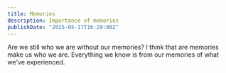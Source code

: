 ```yaml
---
title: Memories
description: Importance of memories
publishDate: "2025-05-17T16:29:00Z"
---
```


Are we still who we are without our memories? I think that are memories make us who we are. Everything we know is from our memories of what we've experienced.